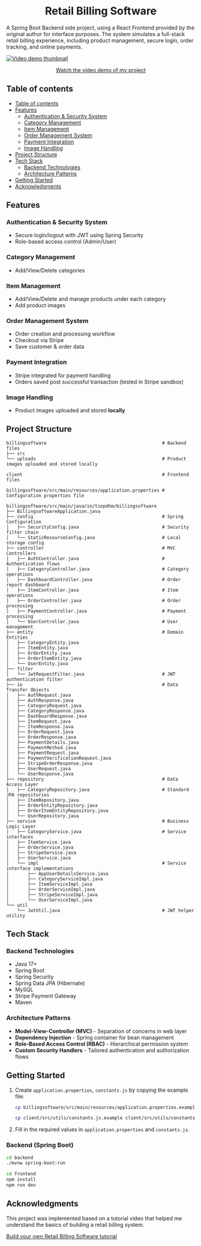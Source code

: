 <h1 align="Center">Retail Billing Software</h1>
<p>
    A Spring Boot Backend side project, using a React Frontend provided by the original author for interface purposes. The system simulates a full-stack retail billing experience, including product management, secure login, order tracking, and online payments.
</p>

<p>
    <a href="https://youtu.be/3AOAeSWZQyI">
        <img src="https://img.youtube.com/vi/3AOAeSWZQyI/maxresdefault.jpg" alt="Video demo thumbnail">
    </a>
</p>
<p align="center">
    <a href="https://youtu.be/3AOAeSWZQyI">Watch the video demo of my project</a>
</p>

<a name="table-of-contents"></a>

## Table of contents

-   [Table of contents](#table-of-contents)
-   [Features](#features)
    -   [Authentication & Security System](#authentication)
    -   [Category Management](#category)
    -   [Item Management](#item)
    -   [Order Management System](#order)
    -   [Payment Integration](#payment)
    -   [Image Handling](#image)
-   [Project Structure](#project-structure)
-   [Tech Stack](#tech-stack)
    -   [Backend Technologies](#backend)
    -   [Architecture Patterns](#pattern)
-   [Getting Started](#started)
-   [Acknowledgments](#acknowledgement)

<a name="features"></a>

## Features

<a name="authentication"></a>

### Authentication & Security System
- Secure login/logout with JWT using Spring Security
- Role-based access control (Admin/User)

<a name="category"></a>

### Category Management
- Add/View/Delete categories

<a name="item"></a>

### Item Management
- Add/View/Delete and manage products under each category
- Add product images

<a name="order"></a>

### Order Management System
- Order creation and processing workflow
- Checkout via Stripe
- Save customer & order data

<a name="payment"></a>

### Payment Integration
- Stripe integrated for payment handling
- Orders saved post successful transaction (tested in Stripe sandbox)

<a name="image"></a>

### Image Handling
- Product images uploaded and stored **locally**
  
<a name="project-structure"></a>

## Project Structure

```
billingsoftware                                           # Backend files
├── src
└── uploads                                               # Product images uploaded and stored locally

client                                                    # Frontend files

billingsoftware/src/main/resources/application.properties # Configuration properties file

billingsoftware/src/main/java/in/tiepdhm/billingsoftware
├── BillingsoftwareApplication.java
├── config                                                # Spring Configuration
│   ├── SecurityConfig.java                               # Security filter chain
│   └── StaticResourceConfig.java                         # Local storage config
├── controller                                            # MVC Controllers
│   ├── AuthController.java                               # Authentication flows
│   ├── CategoryController.java                           # Category operations
│   ├── DashboardController.java                          # Order report dashboard
│   ├── ItemController.java                               # Item operations
│   ├── OrderController.java                              # Order processing
│   ├── PaymentController.java                            # Payment processing
│   └── UserController.java                               # User management
├── entity                                                # Domain Entities
│   ├── CategoryEntity.java
│   ├── ItemEntity.java
│   ├── OrderEntity.java
│   ├── OrderItemEntity.java
│   └── UserEntity.java
├── filter
│   └── JwtRequestFilter.java                             # JWT authentication filter
├── io                                                    # Data Transfer Objects
│   ├── AuthRequest.java
│   ├── AuthResponse.java
│   ├── CategoryRequest.java
│   ├── CategoryResponse.java
│   ├── DashboardResponse.java
│   ├── ItemRequest.java
│   ├── ItemResponse.java
│   ├── OrderRequest.java
│   ├── OrderResponse.java
│   ├── PaymentDetails.java
│   ├── PaymentMethod.java
│   ├── PaymentRequest.java
│   ├── PaymentVerificationRequest.java
│   ├── StripeOrderResponse.java
│   ├── UserRequest.java
│   └── UserResponse.java
├── repository                                            # Data Access Layer
│   ├── CategoryRepository.java                           # Standard JPA repositories
│   ├── ItemRepository.java
│   ├── OrderEntityRepository.java
│   ├── OrderItemEntityRepository.java
│   └── UserRepository.java
├── service                                               # Business Logic Layer
│   ├── CategoryService.java                              # Service interfaces
│   ├── ItemService.java
│   ├── OrderService.java
│   ├── StripeService.java
│   ├── UserService.java
│   └── impl                                              # Service interface implementations
│       ├── AppUserDetailsService.java
│       ├── CategoryServiceImpl.java
│       ├── ItemServiceImpl.java
│       ├── OrderServiceImpl.java
│       ├── StripeServiceImpl.java
│       └── UserServiceImpl.java
└── util
    └── JwtUtil.java                                      # JWT helper utility
```

<a name="tech-stack"></a>

## Tech Stack

<a name="backend"></a>

### Backend Technologies
- Java 17+
- Spring Boot
- Spring Security
- Spring Data JPA (Hibernate)
- MySQL
- Stripe Payment Gateway
- Maven

<a name="pattern"></a>

### Architecture Patterns
- **Model-View-Controller (MVC)** - Separation of concerns in web layer
- **Dependency Injection** - Spring container for bean management
- **Role-Based Access Control (RBAC)** - Hierarchical permission system
- **Custom Security Handlers** - Tailored authentication and authorization flows

<a name="started"></a>

## Getting Started

1. Create `application.properties`, `constants.js` by copying the example file:
   
   ```bash
   cp billingsoftware/src/main/resources/application.properties.example billingsoftware/src/main/resources/application.properties
   
   cp client/src/utils/constants.js.example client/src/utils/constants.js
3. Fill in the required values in `application.properties` and `constants.js`.

### Backend (Spring Boot)

```bash
cd backend
./mvnw spring-boot:run

cd frontend
npm install
npm run dev
```
<a name="acknowledgement"></a>

## Acknowledgments

This project was implemented based on a tutorial video that helped me understand the basics of building a retail billing system.

[Build your own Retail Billing Software tutorial](https://www.youtube.com/watch?v=_UNE39gZrV4)

